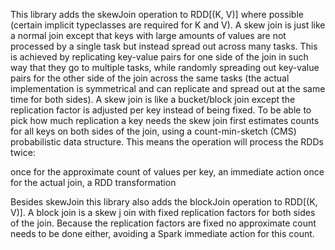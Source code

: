 This library adds the skewJoin operation to RDD[(K, V)] where possible (certain implicit typeclasses are required for K and V).
A skew join is just like a normal join except that keys with large amounts of values are not processed by a single task
but instead spread out across many tasks. This is achieved by replicating key-value pairs for one side of the join in such way
that they go to multiple tasks, while randomly spreading out key-value pairs for the other side of the join across the same tasks
(the actual implementation is symmetrical and can replicate and spread out at the same time for both sides). A skew join is
like a bucket/block join except the replication factor is adjusted per key instead of being fixed. To be able to pick how much
replication a key needs the skew join first estimates counts for all keys on both sides of the join, using a count-min-sketch (CMS)
probabilistic data structure. This means the operation will process the RDDs twice:

once for the approximate count of values per key, an immediate action
once for the actual join, a RDD transformation

Besides skewJoin this library also adds the blockJoin operation to RDD[(K, V)]. A block join is a skew j
oin with fixed replication factors for both sides of the join. Because the replication factors are fixed
no approximate count needs to be done either, avoiding a Spark immediate action for this count.